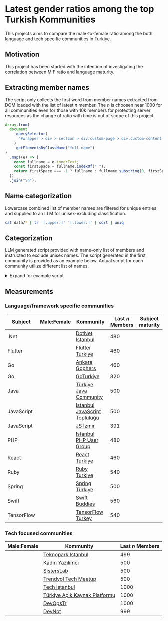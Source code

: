 # Latest gender ratios among the top Turkish Kommunities

This projects aims to compare the male-to-female ratio among the both language and tech specific communities in Turkiye.

## Motivation

This project has been started with the intention of investigating the correlation between M:F ratio and language maturity.

## Extracting member names

The script only collects the first word from member names extracted from DOM loaded with the list of latest $n$ member. The $n$ is choosen near 1000 for all communities even for those with 10k members for protecting server resources as the change of ratio with time is out of scope of this project.

```js
Array.from(
  document
    .querySelector(
      "#wrapper > div > section > div.custom-page > div.custom-content > section > div > div > div.user-list"
    )
    .getElementsByClassName("full-name")
)
  .map((e) => {
    const fullname = e.innerText;
    const firstSpace = fullname.indexOf(" ");
    return firstSpace === -1 ? fullname : fullname.substring(0, firstSpace);
  })
  .join("\n");
```

## Name categorization

Lowercase combined list of member names are filtered for unique entries and supplied to an LLM for unisex-excluding classification.

```sh
cat data/* | tr '[:upper:]' '[:lower:]' | sort | uniq
```

## Categorization

LLM generated script provided with name-only list of members and instructed to exclude unisex names. The script generated in the first community is provided as an example below. Actual script for each community utilize different list of names.

<details>
<summary>Expand for example script</summary>

```python
from collections import Counter
import re

# Load file
with open("/mnt/data/names.txt", "r", encoding="utf-8") as f:
    names = [re.sub(r"[^a-zA-ZğüşıöçĞÜŞİÖÇ]+", "", n.strip().lower()) for n in f if n.strip()]

# Remove empty strings
names = [n for n in names if n]

# Define male and female name sets (based on Turkish/common patterns)
male_names = {
    "ahmet", "mehmet", "ali", "mustafa", "murat", "burak", "emre", "enes", "furkan", "ömer", "hasan",
    "hüseyin", "ibrahim", "yusuf", "kadir", "ramazan", "selim", "halil", "fatih", "barış", "berkay",
    "mert", "kerem", "kaan", "alper", "gökhan", "onur", "sinan", "cengiz", "batuhan", "yunus", "recep",
    "emir", "omer", "yasin", "taha", "tuncay", "samed", "samet", "ismail", "abdullah", "abdul", "adem",
    "enes", "hakan", "omer", "ugur", "ahmetcan", "mehmetali", "orhan", "ozan", "tamer", "tolga", "ozgur"
}

female_names = {
    "ayşe", "fatma", "zeynep", "elif", "büşra", "merve", "melike", "ayşegül", "esra", "hilal", "sena",
    "melis", "selin", "kübra", "beyza", "meltem", "yasemin", "özge", "melike", "banu", "duygu", "gül",
    "ece", "sevda", "sümeyye", "seher", "rabia", "hümeyra", "hazal", "ayşenur", "nisa", "ayşe", "yaren",
    "gaye", "leyla", "sema", "seda", "sevil", "tuğçe", "sinem", "özlem", "ayça", "aybüke", "beyzanur"
}

unisex_names = {
    "deniz", "derya", "doğan", "doğa", "evren", "ilhan", "olcay", "umut", "sevgi", "songül", "dilara"
}

# Count occurrences
counts = Counter(names)

# Categorize
male_count = sum(count for name, count in counts.items() if name in male_names)
female_count = sum(count for name, count in counts.items() if name in female_names)
excluded_count = sum(count for name, count in counts.items() if name in unisex_names)

# Calculate totals and ratio
total = male_count + female_count
male_ratio = male_count / total * 100 if total else 0
female_ratio = female_count / total * 100 if total else 0

male_count, female_count, excluded_count, total, male_ratio, female_ratio
```

</details>

## Measurements

### Language/framework specific communities

| Subject    | Male:Female | Kommunity                                                                            | Last $n$ Members | Subject maturity |
| ---------- | ----------- | ------------------------------------------------------------------------------------ | ---------------- | ---------------- |
| .Net       |             | [DotNet Istanbul](https://kommunity.com/dotnet-istanbul)                             | 480              |                  |
| Flutter    |             | [Flutter Turkiye](https://kommunity.com/flutter-turkiye)                             | 460              |                  |
| Go         |             | [Ankara Gophers](https://kommunity.com/ankara-gophers)                               | 460              |                  |
| Go         |             | [GoTurkiye](https://kommunity.com/goturkiye)                                         | 820              |                  |
| Java       |             | [Türkiye Java Community](https://kommunity.com/turkiye-java-community)               | 500              |                  |
| JavaScript |             | [Istanbul JavaScript Topluluğu](https://kommunity.com/istanbul-javascript-toplulugu) | 500              |                  |
| JavaScript |             | [JS İzmir](https://kommunity.com/js-izmir)                                           | 391              |                  |
| PHP        |             | [Istanbul PHP User Group](https://kommunity.com/istanbulphp)                         | 480              |                  |
| React      |             | [React Turkiye](https://kommunity.com/reacttr)                                       | 460              |                  |
| Ruby       |             | [Ruby Turkiye](https://kommunity.com/ruby-turkiye)                                   | 540              |                  |
| Spring     |             | [Spring Türkiye](https://kommunity.com/spring-turkiye)                               | 500              |                  |
| Swift      |             | [Swift Buddies](https://kommunity.com/swiftbuddies)                                  | 560              |                  |
| TensorFlow |             | [TensorFlow Turkey](https://kommunity.com/tensorflow-turkey)                         | 540              |                  |

### Tech focused communities

| Male:Female | Kommunity                                                                                            | Last $n$ Members |
| ----------- | ---------------------------------------------------------------------------------------------------- | ---------------- |
|             | [Teknopark Istanbul](https://kommunity.com/teknopark-istanbul-yazilimci-bulusmalari/members?page=25) | 499              |
|             | [Kadın Yazılımcı](https://kommunity.com/kadinyazilimci)                                              | 500              |
|             | [SistersLab](https://kommunity.com/sisterslaborg)                                                    | 500              |
|             | [Trendyol Tech Meetup](https://kommunity.com/trendyol)                                               | 500              |
|             | [Tech Istanbul](https://kommunity.com/techistanbul)                                                  | 1000             |
|             | [Türkiye Açık Kaynak Platformu](https://kommunity.com/tracikkaynak)                                  | 1000             |
|             | [DevOpsTr](https://kommunity.com/devops-turkiye)                                                     | 1000             |
|             | [DevNot](https://kommunity.com/devnot)                                                               | 999              |

